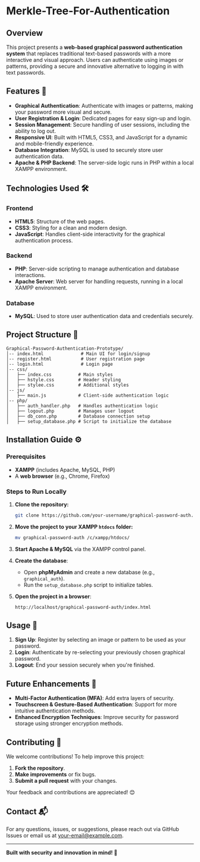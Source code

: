 # Merkle-Tree-For-Authentication

## Overview
This project presents a **web-based graphical password authentication system** that replaces traditional text-based passwords with a more interactive and visual approach. Users can authenticate using images or patterns, providing a secure and innovative alternative to logging in with text passwords.

## Features 🌟

- **Graphical Authentication**: Authenticate with images or patterns, making your password more visual and secure.
- **User Registration & Login**: Dedicated pages for easy sign-up and login.
- **Session Management**: Secure handling of user sessions, including the ability to log out.
- **Responsive UI**: Built with HTML5, CSS3, and JavaScript for a dynamic and mobile-friendly experience.
- **Database Integration**: MySQL is used to securely store user authentication data.
- **Apache & PHP Backend**: The server-side logic runs in PHP within a local XAMPP environment.

## Technologies Used 🛠️

### Frontend
- **HTML5**: Structure of the web pages.
- **CSS3**: Styling for a clean and modern design.
- **JavaScript**: Handles client-side interactivity for the graphical authentication process.

### Backend
- **PHP**: Server-side scripting to manage authentication and database interactions.
- **Apache Server**: Web server for handling requests, running in a local XAMPP environment.

### Database
- **MySQL**: Used to store user authentication data and credentials securely.

## Project Structure 📂

```
Graphical-Password-Authentication-Prototype/
│-- index.html              # Main UI for login/signup
│-- register.html           # User registration page
│-- login.html              # Login page
│-- css/
│   ├── index.css          # Main styles
│   ├── hstyle.css         # Header styling
│   ├── stylee.css         # Additional styles
│-- js/
│   ├── main.js            # Client-side authentication logic
│-- php/
│   ├── auth_handler.php   # Handles authentication logic
│   ├── logout.php         # Manages user logout
│   ├── db_conn.php        # Database connection setup
│   ├── setup_database.php # Script to initialize the database
```

## Installation Guide ⚙️

### Prerequisites
- **XAMPP** (includes Apache, MySQL, PHP)
- A **web browser** (e.g., Chrome, Firefox)

### Steps to Run Locally

1. **Clone the repository:**
    ```bash
    git clone https://github.com/your-username/graphical-password-auth.git
    ```

2. **Move the project to your XAMPP `htdocs` folder:**
    ```bash
    mv graphical-password-auth /c/xampp/htdocs/
    ```

3. **Start Apache & MySQL** via the XAMPP control panel.

4. **Create the database**:
    - Open **phpMyAdmin** and create a new database (e.g., `graphical_auth`).
    - Run the `setup_database.php` script to initialize tables.

5. **Open the project in a browser**:
    ``` 
    http://localhost/graphical-password-auth/index.html
    ```

## Usage 🚀

1. **Sign Up**: Register by selecting an image or pattern to be used as your password.
2. **Login**: Authenticate by re-selecting your previously chosen graphical password.
3. **Logout**: End your session securely when you're finished.

## Future Enhancements 🚧

- **Multi-Factor Authentication (MFA)**: Add extra layers of security.
- **Touchscreen & Gesture-Based Authentication**: Support for more intuitive authentication methods.
- **Enhanced Encryption Techniques**: Improve security for password storage using stronger encryption methods.

## Contributing 🤝

We welcome contributions! To help improve this project:

1. **Fork the repository**.
2. **Make improvements** or fix bugs.
3. **Submit a pull request** with your changes.

Your feedback and contributions are appreciated! 😊

## Contact 📬

For any questions, issues, or suggestions, please reach out via GitHub Issues or email us at [your-email@example.com](mailto:your-email@example.com).

---

**Built with security and innovation in mind! 🚀**
```
